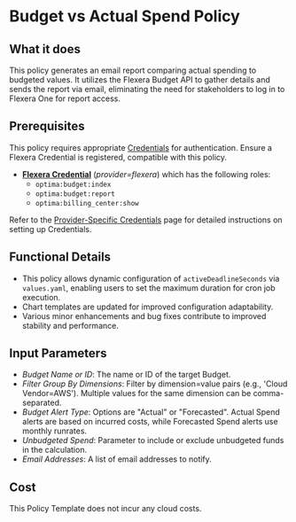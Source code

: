 # Budget vs Actual Spend Policy

## What it does

This policy generates an email report comparing actual spending to budgeted values. It utilizes the Flexera Budget API to gather details and sends the report via email, eliminating the need for stakeholders to log in to Flexera One for report access.

## Prerequisites

This policy requires appropriate [Credentials](https://docs.flexera.com/flexera/EN/Automation/ManagingCredentialsExternal.htm) for authentication. Ensure a Flexera Credential is registered, compatible with this policy.

- [**Flexera Credential**](https://docs.flexera.com/flexera/EN/Automation/ProviderCredentials.htm) (_provider=flexera_) which has the following roles:
  - `optima:budget:index`
  - `optima:budget:report`
  - `optima:billing_center:show`

Refer to the [Provider-Specific Credentials](https://docs.flexera.com/flexera/EN/Automation/ProviderCredentials.htm) page for detailed instructions on setting up Credentials.

## Functional Details

- This policy allows dynamic configuration of `activeDeadlineSeconds` via `values.yaml`, enabling users to set the maximum duration for cron job execution.
- Chart templates are updated for improved configuration adaptability.
- Various minor enhancements and bug fixes contribute to improved stability and performance.

## Input Parameters

- _Budget Name or ID_: The name or ID of the target Budget.
- _Filter Group By Dimensions_: Filter by dimension=value pairs (e.g., 'Cloud Vendor=AWS'). Multiple values for the same dimension can be comma-separated.
- _Budget Alert Type_: Options are "Actual" or "Forecasted". Actual Spend alerts are based on incurred costs, while Forecasted Spend alerts use monthly runrates.
- _Unbudgeted Spend_: Parameter to include or exclude unbudgeted funds in the calculation.
- _Email Addresses_: A list of email addresses to notify.

## Cost

This Policy Template does not incur any cloud costs.
